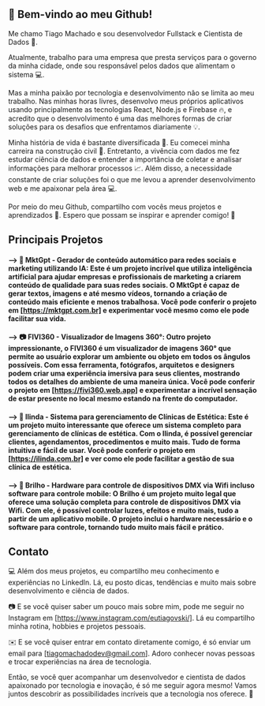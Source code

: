 ## 👋 Bem-vindo ao meu Github! 

Me chamo Tiago Machado e sou desenvolvedor Fullstack e Cientista de Dados 🚀. 

Atualmente, trabalho para uma empresa que presta serviços para o governo da minha cidade, onde sou responsável pelos dados que alimentam o sistema 💻.

Mas a minha paixão por tecnologia e desenvolvimento não se limita ao meu trabalho. 
Nas minhas horas livres, desenvolvo meus próprios aplicativos usando principalmente as tecnologias React, Node.js e Firebase 🔥, e acredito que o desenvolvimento é uma das melhores formas de criar soluções para os desafios que enfrentamos diariamente 💡.

Minha história de vida é bastante diversificada 🌈.
Eu comecei minha carreira na construção civil 🔨. Entretanto, a vivência com dados me fez estudar ciência de dados e entender a importância de coletar e analisar informações para melhorar processos 📈. 
Além disso, a necessidade constante de criar soluções foi o que me levou a aprender desenvolvimento web e me apaixonar pela área 💻.

Por meio do meu Github, compartilho com vocês meus projetos e aprendizados 🤝. 
Espero que possam se inspirar e aprender comigo! 🌟

## Principais Projetos

#### --> 🚀 MktGpt - Gerador de conteúdo automático para redes sociais e marketing utilizando IA: Este é um projeto incrível que utiliza inteligência artificial para ajudar empresas e profissionais de marketing a criarem conteúdo de qualidade para suas redes sociais. O MktGpt é capaz de gerar textos, imagens e até mesmo vídeos, tornando a criação de conteúdo mais eficiente e menos trabalhosa. Você pode conferir o projeto em [https://mktgpt.com.br] e experimentar você mesmo como ele pode facilitar sua vida.



#### --> 📷 FIVI360 - Visualizador de Imagens 360°: Outro projeto impressionante, o FIVI360 é um visualizador de imagens 360° que permite ao usuário explorar um ambiente ou objeto em todos os ângulos possíveis. Com essa ferramenta, fotógrafos, arquitetos e designers podem criar uma experiência imersiva para seus clientes, mostrando todos os detalhes do ambiente de uma maneira única. Você pode conferir o projeto em [https://fivi360.web.app] e experimentar a incrível sensação de estar presente no local mesmo estando na frente do computador.



#### --> 💆 Ilinda - Sistema para gerenciamento de Clínicas de Estética: Este é um projeto muito interessante que oferece um sistema completo para gerenciamento de clínicas de estética. Com o Ilinda, é possível gerenciar clientes, agendamentos, procedimentos e muito mais. Tudo de forma intuitiva e fácil de usar. Você pode conferir o projeto em [https://ilinda.com.br] e ver como ele pode facilitar a gestão de sua clínica de estética.



#### --> 🌟 Brilho - Hardware para controle de dispositivos DMX via Wifi incluso software para controle mobile: O Brilho é um projeto muito legal que oferece uma solução completa para controle de dispositivos DMX via Wifi. Com ele, é possível controlar luzes, efeitos e muito mais, tudo a partir de um aplicativo mobile. O projeto inclui o hardware necessário e o software para controle, tornando tudo muito mais fácil e prático. 

## Contato 

💻 Além dos meus projetos, eu compartilho meu conhecimento e experiências no LinkedIn. Lá, eu posto dicas, tendências e muito mais sobre desenvolvimento e ciência de dados.

📷 E se você quiser saber um pouco mais sobre mim, pode me seguir no Instagram em [https://www.instagram.com/eutiagovski/]. Lá eu compartilho minha rotina, hobbies e projetos pessoais.

✉️ E se você quiser entrar em contato diretamente comigo, é só enviar um email para [tiagomachadodev@gmail.com]. Adoro conhecer novas pessoas e trocar experiências na área de tecnologia.

Então, se você quer acompanhar um desenvolvedor e cientista de dados apaixonado por tecnologia e inovação, é só me seguir agora mesmo! Vamos juntos descobrir as possibilidades incríveis que a tecnologia nos oferece. 🚀
